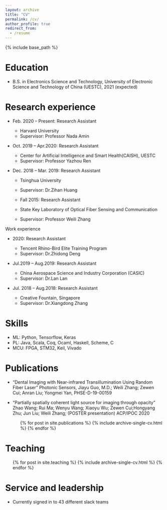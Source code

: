 ```yaml
---
layout: archive
title: "CV"
permalink: /cv/
author_profile: true
redirect_from:
  - /resume
---
```


{% include base_path %}

Education
======
* B.S. in Electronics Science and Technology, University of Electronic Science and Technology of China (UESTC), 2021 (expected)


Research experience
======
* Feb. 2020 – Present: Research Assistant
  * Harvard University
  * Supervisor: Professor Nada Amin

* Oct. 2019 – Apr.2020: Research Assistant
  * Center for Artificial Intelligence and Smart Health(CAISH), UESTC
  * Supervisor: Professor Yazhou Ren

* Dec. 2018 – Mar. 2019: Research Assistant
  * Tsinghua University
  * Supervisor: Dr.Zihan Huang

  * Fall 2015: Research Assistant
  * State Key Laboratory of Optical Fiber Sensing and Communication
  * Supervisor: Professor Weili Zhang

Work experience
* 2020: Research Assistant
  * Tencent Rhino-Bird Elite Training Program
  * Supervisor: Dr.Zhidong Deng

* Jul.2019 – Aug.2019: Research Assistant
  * China Aerospace Science and Industry Corporation (CASIC) 
  * Supervisor: Dr.Lan Lan

* Jul. 2018 – Aug.2018: Research Assistant
  * Creative Fountain, Singapore
  * Supervisor: Dr.Xiangdong Zhang

Skills
======
* ML: Python, Tensorflow, Keras
* PL: Java, Scala, Coq, Ocaml, Haskell, Scheme, C
* MCU: FPGA, STM32, Keil, Vivado

Publications
======

* “Dental Imaging with Near-infrared Transillumination Using Random Fiber Laser” Photonic Sensors, Jiayu Guo, M.D.; Weili Zhang; Zewen Cui; Anran Liu; Yongmei Yan,  PHSE-D-19-00159

* “Partially spatially coherent light source for imaging through opacity”  Zhao Wang; Rui Ma; Wenyu Wang; Xiaoyu Wu; Zewen Cui;Hongyang Zhu; Jun Liu; Weili Zhang; (POSTER presentation)   ACP/IPOC 2020

  <ul>{% for post in site.publications %}
    {% include archive-single-cv.html %}
  {% endfor %}</ul>
  

  
Teaching
======
  <ul>{% for post in site.teaching %}
    {% include archive-single-cv.html %}
  {% endfor %}</ul>
  
Service and leadership
======
* Currently signed in to 43 different slack teams
